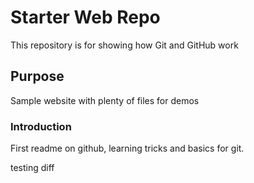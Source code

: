 # Starter Web Repo

This repository is for showing how Git and GitHub work

## Purpose

Sample website with plenty of files for demos


### Introduction

First readme on github, learning tricks and basics for git.

testing diff